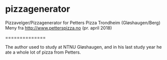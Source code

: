 pizzagenerator
==============

Pizzavelger/Pizzagenerator for Petters Pizza Trondheim (Gløshaugen/Berg)
Meny fra http://www.petterspizza.no (pr. april 2018)

==============

The author used to study at NTNU Gløshaugen, and in his last study year he ate a whole lot of pizza from Petters.
